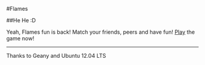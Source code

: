 #Flames

##He He :D

Yeah, Flames fun is back! Match your friends, peers and have fun! [Play](http://flames-dtsdwarak.rhcloud.com/) the game now!

***
Thanks to Geany and Ubuntu 12.04 LTS
